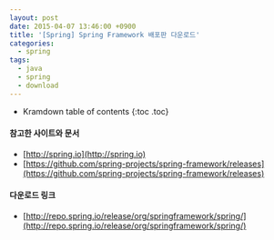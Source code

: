 ```yaml
---
layout: post
date: 2015-04-07 13:46:00 +0900
title: '[Spring] Spring Framework 배포판 다운로드'
categories:
  - spring
tags:
  - java
  - spring
  - download
---
```


* Kramdown table of contents
{:toc .toc}

#### 참고한 사이트와 문서

- [http://spring.io](http://spring.io)
- [https://github.com/spring-projects/spring-framework/releases](https://github.com/spring-projects/spring-framework/releases)

#### 다운로드 링크

- [http://repo.spring.io/release/org/springframework/spring/](http://repo.spring.io/release/org/springframework/spring/)
